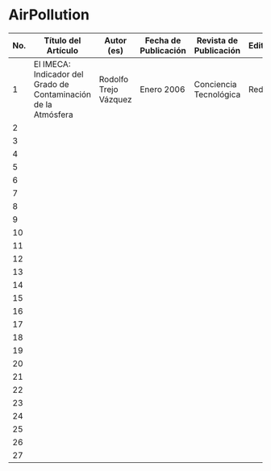 # AirPollution


| No. |   Título del Artículo   |   Autor (es)   |   Fecha de Publicación   |   Revista de Publicación   |   Editorial   |   País de Publicación   |   Indizada a:   |   ISSN   |   Vol.   |   Pag.   |   Edición   |
|---   |---   |---   |---   |---   |---   |---   |---   |---   |---   |---   |---   |
|1|El IMECA: Indicador del Grado de Contaminación de la Atmósfera | Rodolfo Trejo Vázquez | Enero 2006 | Conciencia Tecnológica | Redalyc | 1405-5597 | 31 | 50 – 53 | 1 |
|2|
|3|
|4|
|5|
|6|
|7|
|8|
|9|
|10|
|11|
|12|
|13|
|14|
|15|
|16|
|17|
|18|
|19|
|20|
|21|
|22|
|23|
|24|
|25|
|26|
|27|
